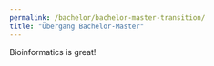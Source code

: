 ```yaml
---
permalink: /bachelor/bachelor-master-transition/
title: "Übergang Bachelor-Master"
---
```


Bioinformatics is great!